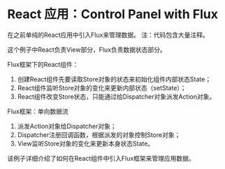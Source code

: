 # React 应用：Control Panel with Flux

在之前单纯的React应用中引入Flux来管理数据。
注：代码包含大量注释。

这个例子中React负责View部分，Flux负责数据状态部分。

Flux框架下的React组件：

1. 创建React组件先要读取Store对象的状态来初始化组件内部状态State；
2. React组件监听Store对象的变化来更新内部状态（setState）；
3. React组件改变Store状态，只能通过给Dispatcher对象派发Action对象。

Flux框架：单向数据流

1. 派发Action对象给Dispatcher对象；
2. Dispatcher注册回调函数，根据派发的对象控制Store对象；
3. View监听Store对象的变化来更新本身状态State。

该例子详细介绍了如何在React组件中引入Flux框架来管理应用数据。
